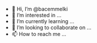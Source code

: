 - 👋 Hi, I’m @bacemmelki
- 👀 I’m interested in ...
- 🌱 I’m currently learning ...
- 💞️ I’m looking to collaborate on ...
- 📫 How to reach me ...

<!---
bacemmelki/bacemmelki is a ✨ special ✨ repository because its `README.md` (this file) appears on your GitHub profile.
You can click the Preview link to take a look at your changes.
--->
